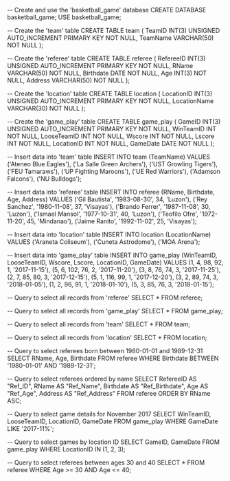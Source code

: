 -- Create and use the 'basketball_game' database
CREATE DATABASE basketball_game;
USE basketball_game;

-- Create the 'team' table
CREATE TABLE team (
    TeamID INT(3) UNSIGNED AUTO_INCREMENT PRIMARY KEY NOT NULL,
    TeamName VARCHAR(50) NOT NULL
);

-- Create the 'referee' table
CREATE TABLE referee (
    RefereeID INT(3) UNSIGNED AUTO_INCREMENT PRIMARY KEY NOT NULL,
    RName VARCHAR(50) NOT NULL,
    Birthdate DATE NOT NULL,
    Age INT(3) NOT NULL,
    Address VARCHAR(50) NOT NULL
);

-- Create the 'location' table
CREATE TABLE location (
    LocationID INT(3) UNSIGNED AUTO_INCREMENT PRIMARY KEY NOT NULL,
    LocationName VARCHAR(30) NOT NULL
);

-- Create the 'game_play' table
CREATE TABLE game_play (
    GameID INT(3) UNSIGNED AUTO_INCREMENT PRIMARY KEY NOT NULL,
    WinTeamID INT NOT NULL,
    LooseTeamID INT NOT NULL,
    Wscore INT NOT NULL,
    Lscore INT NOT NULL,
    LocationID INT NOT NULL,
    GameDate DATE NOT NULL
);

-- Insert data into 'team' table
INSERT INTO team (TeamName) 
VALUES 
    ('Ateneo Blue Eagles'), 
    ('La Salle Green Archers'), 
    ('UST Growling Tigers'), 
    ('FEU Tamaraws'), 
    ('UP Fighting Maroons'), 
    ('UE Red Warriors'), 
    ('Adamson Falcons'), 
    ('NU Bulldogs');

-- Insert data into 'referee' table
INSERT INTO referee (RName, Birthdate, Age, Address) 
VALUES 
    ('Gil Bautista', '1983-08-30', 34, 'Luzon'),
    ('Rey Sanchez', '1980-11-08', 37, 'Visayas'),
    ('Brando Ferrer', '1987-11-08', 30, 'Luzon'),
    ('Ismael Mansol', '1977-10-31', 40, 'Luzon'),
    ('Teofilo Ofre', '1972-11-20', 45, 'Mindanao'),
    ('Jaime Ranito', '1992-11-02', 25, 'Visayas');

-- Insert data into 'location' table
INSERT INTO location (LocationName) 
VALUES 
    ('Araneta Coliseum'),
    ('Cuneta Astrodome'),
    ('MOA Arena');

-- Insert data into 'game_play' table
INSERT INTO game_play (WinTeamID, LooseTeamID, Wscore, Lscore, LocationID, GameDate) 
VALUES 
    (1, 4, 98, 92, 1, '2017-11-15'),
    (5, 6, 102, 76, 2, '2017-11-20'),
    (3, 8, 76, 74, 3, '2017-11-25'),
    (2, 7, 85, 80, 3, '2017-12-15'),
    (5, 1, 116, 99, 1, '2017-12-20'),
    (3, 2, 89, 74, 3, '2018-01-05'),
    (1, 2, 96, 91, 1, '2018-01-10'),
    (5, 3, 85, 76, 3, '2018-01-15');

-- Query to select all records from 'referee'
SELECT * FROM referee;

-- Query to select all records from 'game_play'
SELECT * FROM game_play;

-- Query to select all records from 'team'
SELECT * FROM team;

-- Query to select all records from 'location'
SELECT * FROM location;

-- Query to select referees born between 1980-01-01 and 1989-12-31
SELECT RName, Age, Birthdate 
FROM referee 
WHERE Birthdate BETWEEN '1980-01-01' AND '1989-12-31';

-- Query to select referees ordered by name
SELECT 
    RefereeID AS "Ref_ID", 
    RName AS "Ref_Name", 
    Birthdate AS "Ref_Birthdate", 
    Age AS "Ref_Age", 
    Address AS "Ref_Address" 
FROM referee 
ORDER BY RName ASC;

-- Query to select game details for November 2017
SELECT WinTeamID, LooseTeamID, LocationID, GameDate 
FROM game_play 
WHERE GameDate LIKE '2017-11%';

-- Query to select games by location ID
SELECT GameID, GameDate 
FROM game_play 
WHERE LocationID IN (1, 2, 3);

-- Query to select referees between ages 30 and 40
SELECT * 
FROM referee 
WHERE Age >= 30 AND Age <= 40;

